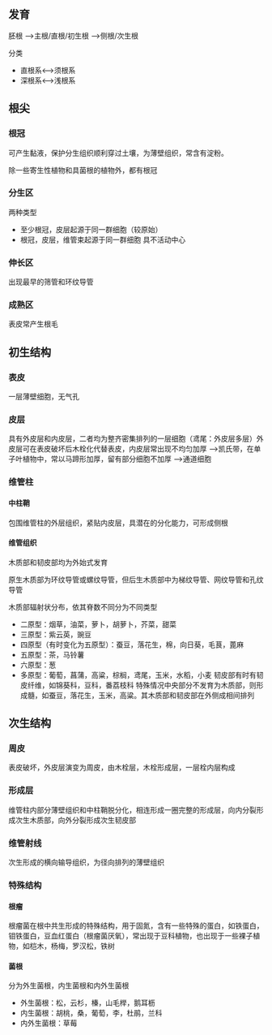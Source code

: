 ## 发育

胚根 -->主根/直根/初生根 -->侧根/次生根

分类

- 直根系<-->须根系
- 深根系<-->浅根系
## 根尖
### 根冠

可产生黏液，保护分生组织顺利穿过土壤，为薄壁组织，常含有淀粉。

除一些寄生性植物和具菌根的植物外，都有根冠

### 分生区

两种类型

- 至少根冠，皮层起源于同一群细胞（较原始）
- 根冠，皮层，维管束起源于同一群细胞
具不活动中心
### 伸长区

出现最早的筛管和环纹导管

### 成熟区

表皮常产生根毛

## 初生结构
### 表皮

一层薄壁细胞，无气孔

### 皮层

具有外皮层和内皮层，二者均为整齐密集排列的一层细胞（鸢尾：外皮层多层）外皮层可在表皮破坏后木栓化代替表皮，内皮层常出现不均匀加厚 -->凯氏带，在单子叶植物中，常以马蹄形加厚，留有部分细胞不加厚 -->通道细胞

### 维管柱
#### 中柱鞘

包围维管柱的外层组织，紧贴内皮层，具潜在的分化能力，可形成侧根

#### 维管组织

木质部和韧皮部均为外始式发育

原生木质部为环纹导管或螺纹导管，但后生木质部中为梯纹导管、网纹导管和孔纹导管

木质部辐射状分布，依其脊数不同分为不同类型

- 二原型：烟草，油菜，萝卜，胡萝卜，芥菜，甜菜
- 三原型：紫云英，豌豆
- 四原型（有时变化为五原型）：蚕豆，落花生，棉，向日葵，毛茛，蓖麻
- 五原型：茶，马铃薯
- 六原型：葱
- 多原型：葡萄，菖蒲，高粱，棕榈，鸢尾，玉米，水稻，小麦
韧皮部有时有韧皮纤维，如锦葵科，豆科，番荔枝科
特殊情况中央部分不发育为木质部，则形成髓，如蚕豆，落花生，玉米，高粱。其木质部和韧皮部在外侧成相间排列

## 次生结构
### 周皮

表皮破坏，外皮层演变为周皮，由木栓层，木栓形成层，一层栓内层构成

### 形成层

维管柱内部分薄壁组织和中柱鞘脱分化，相连形成一圈完整的形成层，向内分裂形成次生木质部，向外分裂形成次生韧皮部

### 维管射线

次生形成的横向输导组织，为径向排列的薄壁组织

### 特殊结构
#### 根瘤

根瘤菌在根中共生形成的特殊结构，用于固氮，含有一些特殊的蛋白，如铁蛋白，钼铁蛋白，豆血红蛋白（根瘤菌厌氧），常出现于豆科植物，也出现于一些裸子植物，如桤木，杨梅，罗汉松，铁树

#### 菌根

 分为外生菌根，内生菌根和内外生菌根

 - 外生菌根：松，云杉，榛，山毛榉，鹅耳枥
 - 内生菌根：胡桃，桑，葡萄，李，杜鹃，兰科
 - 内外生菌根：草莓

